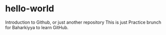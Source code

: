 # hello-world
Introduction to Github, or just another repository 
This is just Practice brunch for Baharkiyya to learn GitHub. 
